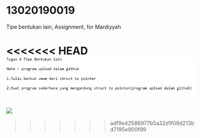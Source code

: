 # 13020190019

Tipe bentukan lain, Assignment, for Mardiyyah

<<<<<<< HEAD
![](Image/Tugas5.png)
=======
![](Image/Tugas%5.png)
>>>>>>> adf9e42586977b5a32d1f09d213bd7195e900f99

